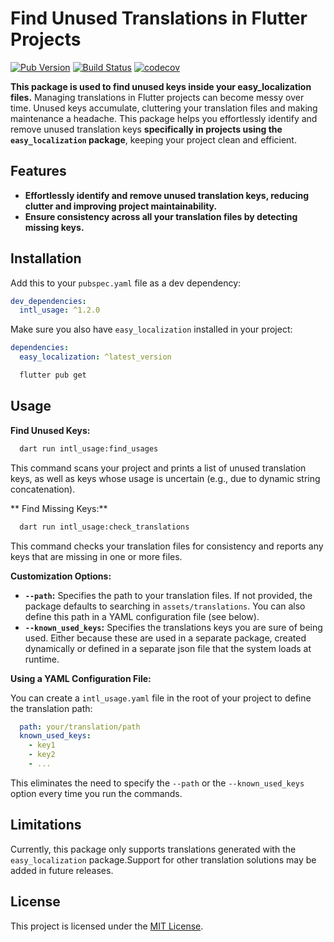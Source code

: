 # Find Unused Translations in Flutter Projects

[![Pub Version](https://img.shields.io/pub/v/intl_usage.svg)](https://pub.dev/packages/intl_usage)
[![Build Status](https://github.com/ChiangChu/intl_usage/actions/workflows/dart.yml/badge.svg)](https://github.com/ChiangChu/intl_usage/actions)
[![codecov](https://codecov.io/gh/ChiangChu/intl_usage/branch/main/graph/badge.svg?token=YOUR_CODECOV_TOKEN)](https://codecov.io/gh/ChiangChu/intl_usage)

**This package is used to find unused keys inside your easy_localization files.**
Managing translations in Flutter projects can become messy over time. Unused keys accumulate,
cluttering your translation files and making maintenance a headache. This package helps you
effortlessly identify and remove unused translation keys **specifically in projects using
the `easy_localization` package**, keeping your project clean and efficient.

## Features

* **Effortlessly identify and remove unused translation keys, reducing clutter and improving project
  maintainability.**
* **Ensure consistency across all your translation files by detecting missing keys.**

## Installation

Add this to your `pubspec.yaml` file as a dev dependency:

```yaml
dev_dependencies:
  intl_usage: ^1.2.0
```

Make sure you also have `easy_localization` installed in your project:

```yaml
dependencies:
  easy_localization: ^latest_version
```

```bash
  flutter pub get
```

## Usage

**Find Unused Keys:**

```bash
  dart run intl_usage:find_usages
```

This command scans your project and prints a list of unused translation keys, as well as keys whose
usage is uncertain (e.g., due to dynamic string concatenation).

** Find Missing Keys:**

```bash
  dart run intl_usage:check_translations
```

This command checks your translation files for consistency and reports any keys that are missing in
one or more files.

**Customization Options:**

* **`--path`:** Specifies the path to your translation files. If not provided, the package defaults
  to searching in `assets/translations`. You can also define this path in a YAML configuration
  file (see below).
* **`--known_used_keys`:** Specifies the translations keys you are sure of being used. Either
  because these are used in a separate package, created dynamically or defined in a separate json
  file that the system loads at runtime.

**Using a YAML Configuration File:**

You can create a `intl_usage.yaml` file in the root of your project to define the translation path:

```yaml
  path: your/translation/path
  known_used_keys:
    - key1
    - key2
    - ...
```

This eliminates the need to specify the `--path` or the `--known_used_keys` option every time you
run the commands.

## Limitations

Currently, this package only supports translations generated with the `easy_localization`
package.Support for other translation solutions may be added in future releases.

## License

This project is licensed under the [MIT License](LICENSE).
